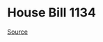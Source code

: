 # House Bill 1134

[Source](http://lawfilesext.leg.wa.gov/biennium/2023-24/Pdf/Bills/House%20Bills/1134.pdf)